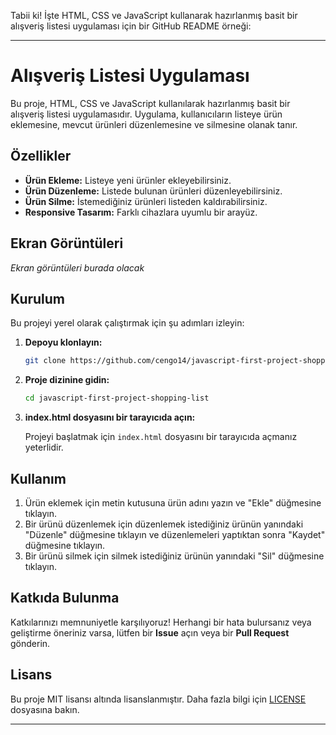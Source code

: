 Tabii ki! İşte HTML, CSS ve JavaScript kullanarak hazırlanmış basit bir alışveriş listesi uygulaması için bir GitHub README örneği:

---

# Alışveriş Listesi Uygulaması

Bu proje, HTML, CSS ve JavaScript kullanılarak hazırlanmış basit bir alışveriş listesi uygulamasıdır. Uygulama, kullanıcıların listeye ürün eklemesine, mevcut ürünleri düzenlemesine ve silmesine olanak tanır.

## Özellikler

- **Ürün Ekleme:** Listeye yeni ürünler ekleyebilirsiniz.
- **Ürün Düzenleme:** Listede bulunan ürünleri düzenleyebilirsiniz.
- **Ürün Silme:** İstemediğiniz ürünleri listeden kaldırabilirsiniz.
- **Responsive Tasarım:** Farklı cihazlara uyumlu bir arayüz.

## Ekran Görüntüleri

*Ekran görüntüleri burada olacak*

## Kurulum

Bu projeyi yerel olarak çalıştırmak için şu adımları izleyin:

1. **Depoyu klonlayın:**
   ```bash
   git clone https://github.com/cengo14/javascript-first-project-shopping-list.git
   ```

2. **Proje dizinine gidin:**
   ```bash
   cd javascript-first-project-shopping-list
   ```

3. **index.html dosyasını bir tarayıcıda açın:**

   Projeyi başlatmak için `index.html` dosyasını bir tarayıcıda açmanız yeterlidir.

## Kullanım

1. Ürün eklemek için metin kutusuna ürün adını yazın ve "Ekle" düğmesine tıklayın.
2. Bir ürünü düzenlemek için düzenlemek istediğiniz ürünün yanındaki "Düzenle" düğmesine tıklayın ve düzenlemeleri yaptıktan sonra "Kaydet" düğmesine tıklayın.
3. Bir ürünü silmek için silmek istediğiniz ürünün yanındaki "Sil" düğmesine tıklayın.

## Katkıda Bulunma

Katkılarınızı memnuniyetle karşılıyoruz! Herhangi bir hata bulursanız veya geliştirme öneriniz varsa, lütfen bir **Issue** açın veya bir **Pull Request** gönderin.

## Lisans

Bu proje MIT lisansı altında lisanslanmıştır. Daha fazla bilgi için [LICENSE](LICENSE) dosyasına bakın.

---
